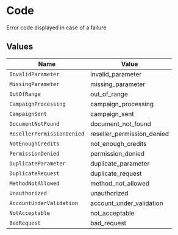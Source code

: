 # Code

Error code displayed in case of a failure


## Values

| Name                       | Value                      |
| -------------------------- | -------------------------- |
| `InvalidParameter`         | invalid_parameter          |
| `MissingParameter`         | missing_parameter          |
| `OutOfRange`               | out_of_range               |
| `CampaignProcessing`       | campaign_processing        |
| `CampaignSent`             | campaign_sent              |
| `DocumentNotFound`         | document_not_found         |
| `ResellerPermissionDenied` | reseller_permission_denied |
| `NotEnoughCredits`         | not_enough_credits         |
| `PermissionDenied`         | permission_denied          |
| `DuplicateParameter`       | duplicate_parameter        |
| `DuplicateRequest`         | duplicate_request          |
| `MethodNotAllowed`         | method_not_allowed         |
| `Unauthorized`             | unauthorized               |
| `AccountUnderValidation`   | account_under_validation   |
| `NotAcceptable`            | not_acceptable             |
| `BadRequest`               | bad_request                |